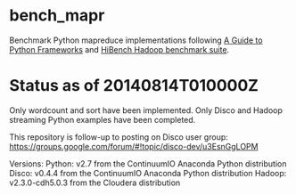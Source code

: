 # bench_mapr

Benchmark Python mapreduce implementations following [A Guide to Python Frameworks]([http://blog.cloudera.com/blog/2013/01/a-guide-to-python-frameworks-for-hadoop/) and [HiBench Hadoop benchmark suite](https://github.com/intel-hadoop/HiBench).

# Status as of 20140814T010000Z

Only wordcount and sort have been implemented.
Only Disco and Hadoop streaming Python examples have been completed.

This repository is follow-up to posting on Disco user group:
https://groups.google.com/forum/#!topic/disco-dev/u3EsnGgLOPM

Versions:
Python: v2.7 from the ContinuumIO Anaconda Python distribution
Disco: v0.4.4 from the ContinuumIO Anaconda Python distribution
Hadoop: v2.3.0-cdh5.0.3 from the Cloudera distribution
